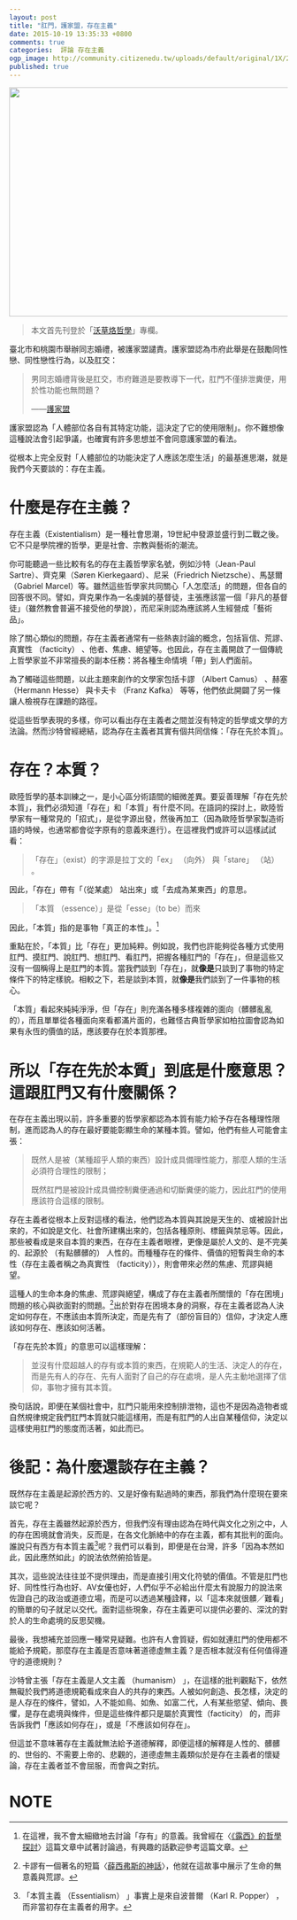 ```yaml
---
layout: post
title: "肛門，護家盟，存在主義"
date: 2015-10-19 13:35:33 +0800
comments: true
categories:  評論 存在主義
ogp_image: http://community.citizenedu.tw/uploads/default/original/1X/29dab7f38e891032c2fafcdb09ae97e9018fd3d9.jpg
published: true
---
```


<img src="http://pgw.udn.com.tw/gw/photo.php?u=http://uc.udn.com.tw/photo/2015/09/11/1/1300973.jpg&x=0&y=0&sw=0&sh=0&sl=W&fw=1050" width="690" height="414"> 

> 本文首先刊登於「[沃草烙哲學](https://www.facebook.com/citizenedu)」專欄。

臺北市和桃園市舉辦同志婚禮，被護家盟譴責。護家盟認為市府此舉是在鼓勵同性戀、同性戀性行為，以及肛交：

> 男同志婚禮背後是肛交，市府難道是要教導下一代，肛門不僅排泄糞便，用於性功能也無問題？
> 
> ——[護家盟](http://www.civilmedia.tw/archives/36191)

護家盟認為「人體部位各自有其特定功能，這決定了它的使用限制」。你不難想像這種說法會引起爭議，也確實有許多思想並不會同意護家盟的看法。

從根本上完全反對「人體部位的功能決定了人應該怎麼生活」的最基進思潮，就是我們今天要談的：存在主義。

<!--more-->

# 什麼是存在主義？

存在主義（Existentialism）是一種社會思潮，19世紀中發源並盛行到二戰之後。它不只是學院裡的哲學，更是社會、宗教與藝術的潮流。

你可能聽過一些比較有名的存在主義哲學家名號，例如沙特（Jean-Paul Sartre）、齊克果（Søren Kierkegaard）、尼采（Friedrich Nietzsche）、馬瑟爾（Gabriel Marcel）等。雖然這些哲學家共同關心「人怎麼活」的問題，但各自的回答很不同。譬如，齊克果作為一名虔誠的基督徒，主張應該當一個「非凡的基督徒」（雖然教會普遍不接受他的學說），而尼采則認為應該將人生經營成「藝術品」。

除了關心類似的問題，存在主義者通常有一些熱衷討論的概念，包括盲信、荒謬、真實性 （facticity） 、他者、焦慮、絕望等。也因此，存在主義開啟了一個傳統上哲學家並不非常擅長的副本任務：將各種生命情境「帶」到人們面前。

為了觸碰這些問題，以此主題來創作的文學家包括卡謬 （Albert Camus） 、赫塞 （Hermann Hesse） 與卡夫卡 （Franz Kafka） 等等，他們依此開闢了另一條讓人檢視存在課題的路徑。

從這些哲學表現的多樣，你可以看出存在主義者之間並沒有特定的哲學或文學的方法論。然而沙特曾經總結，認為存在主義者其實有個共同信條：「存在先於本質」。

# 存在？本質？

歐陸哲學的基本訓練之一，是小心區分術語間的細微差異。要妥善理解「存在先於本質」，我們必須知道「存在」和「本質」有什麼不同。在語詞的探討上，歐陸哲學家有一種常見的「招式」，是從字源出發，然後再加工（因為歐陸哲學家製造術語的時候，也通常都會從字原有的意義來進行）。在這裡我們或許可以這樣試試看：

> 「存在」（exist）的字源是拉丁文的「ex」 （向外） 與「stare」 （站） 。

因此，「存在」帶有「（從某處） 站出來」或「去成為某東西」的意思。

> 「本質 （essence）」是從「esse」（to be）而來

因此，「本質」指的是事物「真正的本性」。[^1]

重點在於，「本質」比「存在」更加純粹。例如說，我們也許能夠從各種方式使用肛門、摸肛門、說肛門、想肛門、看肛門，把握各種肛門的「存在」，但是這些又沒有一個稱得上是肛門的本質。當我們談到「存在」，就<strong>像是</strong>只談到了事物的特定條件下的特定樣貌。相較之下，若是談到本質，就<strong>像是</strong>我們談到了一件事物的核心。

「本質」看起來純純淨淨，但「存在」則充滿各種多樣複雜的面向（髒髒亂亂的），而且單單從各種面向來看都滿片面的，也難怪古典哲學家如柏拉圖會認為如果有永恆的價值的話，應該要存在於本質那裡。

# 所以「存在先於本質」到底是什麼意思？這跟肛門又有什麼關係？

在存在主義出現以前，許多重要的哲學家都認為本質有能力給予存在各種理性限制，進而認為人的存在最好要能彰顯生命的某種本質。譬如，他們有些人可能會主張：

> 既然人是被（某種超乎人類的東西）設計成具備理性能力，那麼人類的生活必須符合理性的限制；
> 
> 既然肛門是被設計成具備控制糞便通過和切斷糞便的能力，因此肛門的使用應該符合這樣的限制。

存在主義者從根本上反對這樣的看法，他們認為本質與其說是天生的、或被設計出來的，不如說是文化、社會所建構出來的，包括各種原則、標籤與禁忌等。因此，那些被看成是來自本質的東西，在存在主義者眼裡，更像是屬於人文的、是不完美的、起源於 （有點髒髒的） 人性的。而種種存在的條件、價值的短暫與生命的本性（存在主義者稱之為真實性 （facticity）），則會帶來必然的焦慮、荒謬與絕望。

這種人的生命本身的焦慮、荒謬與絕望，構成了存在主義者所關懷的「存在困境」問題的核心與欲面對的問題。[^2]出於對存在困境本身的洞察，存在主義者認為人決定如何存在，不應該由本質所決定，而是先有了（部份盲目的）信仰，才決定人應該如何存在、應該如何活著。

「存在先於本質」的意思可以這樣理解：

> 並沒有什麼超越人的存有或本質的東西，在規範人的生活、決定人的存在，而是先有人的存在、先有人面對了自己的存在處境，是人先主動地選擇了信仰，事物才擁有其本質。

換句話說，即便在某個社會中，肛門只能用來控制排泄物，這也不是因為造物者或自然規律規定我們肛門本質就只能這樣用，而是有肛門的人出自某種信仰，決定以這樣使用肛門的態度而活著，如此而已。

# 後記：為什麼還談存在主義？

既然存在主義是起源於西方的、又是好像有點過時的東西，那我們為什麼現在要來談它呢？

首先，存在主義雖然起源於西方，但我們沒有理由認為在時代與文化之別之中，人的存在困境就會消失，反而是，在各文化脈絡中的存在主義，都有其批判的面向。誰說只有西方有本質主義[^3]呢？我們可以看到，即便是在台灣，許多「因為本然如此，因此應然如此」的說法依然俯拾皆是。

其次，這些說法往往並不提供理由，而是直接引用文化符號的價值。不管是肛門也好、同性性行為也好、AV女優也好，人們似乎不必給出什麼太有說服力的說法來佐證自己的政治或道德立場，而是可以透過某種詮釋，以「這本來就很髒╱難看」的簡單的句子就足以交代。面對這些現象，存在主義更可以提供必要的、深沈的對於人的生命處境的反思契機。

最後，我想補充並回應一種常見疑難。也許有人會質疑，假如就連肛門的使用都不能給予規範，那麼存在主義是否意味著道德虛無主義？是否根本就沒有任何值得遵守的道德規則？

沙特曾主張「存在主義是人文主義 （humanism） 」，在這樣的批判觀點下，依然無礙於我們將道德規範看成來自人的共存的東西。人被如何創造、長怎樣，決定的是人存在的條件，譬如，人不能如鳥、如魚、如富二代，人有某些慾望、傾向、畏懼，是存在處境與條件，但是這些條件都只是屬於真實性（facticity） 的，而非告訴我們「應該如何存在」，或是「不應該如何存在」。

但這並不意味著存在主義就無法給予道德解釋，即便這樣的解釋是人性的、髒髒的、世俗的、不需要上帝的、悲觀的，道德虛無主義類似於是存在主義者的懷疑論，存在主義者並不會屈服，而會與之對抗。

# NOTE

[^1]: 在這裡，我不會太細緻地去討論「存有」的意義。我曾經在〈[《露西》的哲學探討](http://wayneh.tw/blog/2014/09/11/lucy-being/)〉這篇文章中試著討論過，有興趣的話歡迎參考這篇文章。

[^2]: 卡謬有一個著名的短篇〈[薛西弗斯的神話](http://www.philosophy.com.tw/book/book-32.htm)〉，他就在這故事中展示了生命的無意義與荒謬。

[^3]: 「本質主義 （Essentialism） 」事實上是來自波普爾 （Karl R. Popper） ，而非當初存在主義者的用字。
